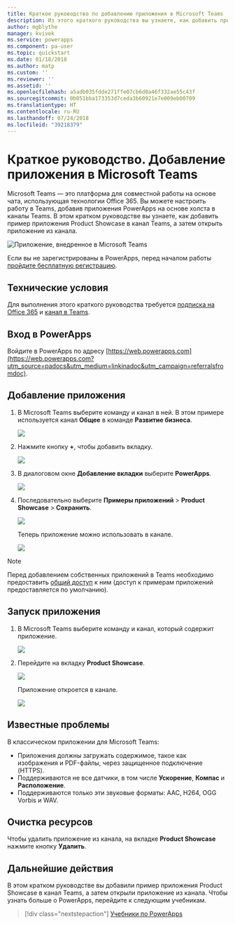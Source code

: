 ```yaml
---
title: Краткое руководство по добавлению приложения в Microsoft Teams | Документация Майкрософт
description: Из этого краткого руководства вы узнаете, как добавить приложение в канал Microsoft Teams, чтобы любой пользователь, которому был предоставлен общий доступ к приложению, мог открывать его в этом канале.
author: mgblythe
manager: kvivek
ms.service: powerapps
ms.component: pa-user
ms.topic: quickstart
ms.date: 01/18/2018
ms.author: matp
ms.custom: ''
ms.reviewer: ''
ms.assetid: ''
ms.openlocfilehash: a5adb035fdde271ffe07cb6d0a46f332ae55c43f
ms.sourcegitcommit: 0b051bba173353d7ceda3b60921e7e009eb00709
ms.translationtype: HT
ms.contentlocale: ru-RU
ms.lasthandoff: 07/24/2018
ms.locfileid: "39218379"
---
```

# <a name="quickstart-add-an-app-to-microsoft-teams"></a>Краткое руководство. Добавление приложения в Microsoft Teams

Microsoft Teams — это платформа для совместной работы на основе чата, использующая технологии Office 365. Вы можете настроить работу в Teams, добавив приложения PowerApps на основе холста в каналы Teams. В этом кратком руководстве вы узнаете, как добавить пример приложения Product Showcase в канал Teams, а затем открыть приложение из канала. 

![Приложение, внедренное в Microsoft Teams](./media/open-app-embedded-in-teams/embedded-app.png)

Если вы не зарегистрированы в PowerApps, перед началом работы [пройдите бесплатную регистрацию](https://web.powerapps.com/signup?redirect=marketing&email=).

## <a name="prerequisites"></a>Технические условия

Для выполнения этого краткого руководства требуется [подписка на Office 365](https://signup.microsoft.com/Signup?OfferId=467eab54-127b-42d3-b046-3844b860bebf&dl=O365_BUSINESS_PREMIUM&ali=1) и [канал в Teams](https://www.youtube.com/watch?v=he2f1quaR7M).

## <a name="sign-in-to-powerapps"></a>Вход в PowerApps

Войдите в PowerApps по адресу [https://web.powerapps.com](https://web.powerapps.com?utm_source=padocs&utm_medium=linkinadoc&utm_campaign=referralsfromdoc).

## <a name="add-an-app"></a>Добавление приложения

1. В Microsoft Teams выберите команду и канал в ней. В этом примере используется канал **Общее** в команде **Развитие бизнеса**.

    ![](./media/open-app-embedded-in-teams/teams-select-channel.png)

2. Нажмите кнопку **+**, чтобы добавить вкладку.

    ![](./media/open-app-embedded-in-teams/teams-add-tab.png)

3. В диалоговом окне **Добавление вкладки** выберите **PowerApps**.

    ![](./media/open-app-embedded-in-teams/add-a-tab.png)

4. Последовательно выберите **Примеры приложений** > **Product Showcase** > **Сохранить**.

    ![](./media/open-app-embedded-in-teams/select-an-app.png)

    Теперь приложение можно использовать в канале.

    ![](./media/open-app-embedded-in-teams/app-in-channel.png)

> [!NOTE]
> Перед добавлением собственных приложений в Teams необходимо предоставить [общий доступ](../maker/canvas-apps/share-app.md) к ним (доступ к примерам приложений предоставляется по умолчанию).

## <a name="open-an-app"></a>Запуск приложения

1. В Microsoft Teams выберите команду и канал, который содержит приложение.

    ![](./media/open-app-embedded-in-teams/teams-select-channel.png)

2. Перейдите на вкладку **Product Showcase**.

    ![](./media/open-app-embedded-in-teams/open-tab.png)

    Приложение откроется в канале.

    ![](./media/open-app-embedded-in-teams/app-in-channel.png)

## <a name="known-issues"></a>Известные проблемы

В классическом приложении для Microsoft Teams:

* Приложения должны загружать содержимое, такое как изображения и PDF-файлы, через защищенное подключение (HTTPS).
* Поддерживаются не все датчики, в том числе **Ускорение**, **Компас** и **Расположение**.
* Поддерживаются только эти звуковые форматы: AAC, H264, OGG Vorbis и WAV.

## <a name="clean-up-resources"></a>Очистка ресурсов

Чтобы удалить приложение из канала, на вкладке **Product Showcase** нажмите кнопку **Удалить**.

## <a name="next-steps"></a>Дальнейшие действия

В этом кратком руководстве вы добавили пример приложения Product Showcase в канал Teams, а затем открыли приложение из канала. Чтобы узнать больше о PowerApps, перейдите к следующим учебникам.

> [!div class="nextstepaction"]
> [Учебники по PowerApps](../maker/canvas-apps/get-started-create-from-blank.md)
